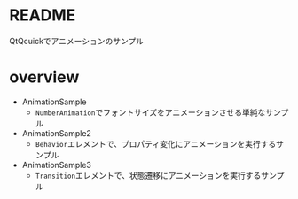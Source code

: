 # README

QtQcuickでアニメーションのサンプル

# overview

- AnimationSample
    - `NumberAnimation`でフォントサイズをアニメーションさせる単純なサンプル
- AnimationSample2
    - `Behavior`エレメントで、プロパティ変化にアニメーションを実行するサンプル
- AnimationSample3
    - `Transition`エレメントで、状態遷移にアニメーションを実行するサンプル


<!--
- Transition
- SequentialAnimation
- ParallelAnimation
- Behavior
- PropertyAction
- PauseAnimation
- SmoothedAnimation
- SpringAnimation
- ScriptAction

- AnchorAnimation
- ParentAnimation
- PathAnimation
- ColorAnimation
- NumberAnimation
- PropertyAnimation
- RotationAnimation
- Vector3dAnimation
 -->
